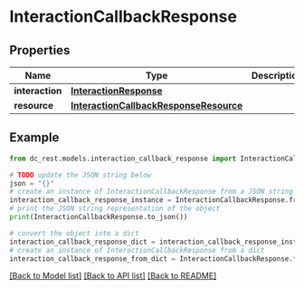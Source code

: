 # InteractionCallbackResponse


## Properties

Name | Type | Description | Notes
------------ | ------------- | ------------- | -------------
**interaction** | [**InteractionResponse**](InteractionResponse.md) |  | 
**resource** | [**InteractionCallbackResponseResource**](InteractionCallbackResponseResource.md) |  | [optional] 

## Example

```python
from dc_rest.models.interaction_callback_response import InteractionCallbackResponse

# TODO update the JSON string below
json = "{}"
# create an instance of InteractionCallbackResponse from a JSON string
interaction_callback_response_instance = InteractionCallbackResponse.from_json(json)
# print the JSON string representation of the object
print(InteractionCallbackResponse.to_json())

# convert the object into a dict
interaction_callback_response_dict = interaction_callback_response_instance.to_dict()
# create an instance of InteractionCallbackResponse from a dict
interaction_callback_response_from_dict = InteractionCallbackResponse.from_dict(interaction_callback_response_dict)
```
[[Back to Model list]](../README.md#documentation-for-models) [[Back to API list]](../README.md#documentation-for-api-endpoints) [[Back to README]](../README.md)



